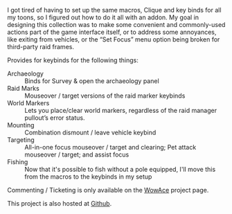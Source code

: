 I got tired of having to set up the same macros, Clique and key binds for all
my toons, so I figured out how to do it all with an addon. My goal in designing
this collection was to make some convenient and commonly-used actions part of
the game interface itself, or to address some annoyances, like exiting from
vehicles, or the &ldquo;Set Focus&rdquo; menu option being broken for
third-party raid frames.

Provides for keybinds for the following things:

<dl>
<dt>Archaeology</dt>
<dd>Binds for Survey & open the archaeology panel</dd>
<dt>Raid Marks</dt>
<dd>Mouseover / target versions of the raid marker keybinds</dd>
<dt>World Markers</dt>
<dd>Lets you place/clear world markers, regardless of the raid manager pullout&rsquo;s error status.</dd>
<dt>Mounting</dt>
<dd>Combination dismount / leave vehicle keybind</dd>
<dt>Targeting</dt>
<dd>All-in-one focus mouseover / target and clearing; Pet attack mouseover / target; and assist focus</dd>
<dt>Fishing</dt>
<dd>Now that it's possible to fish without a pole equipped, I'll move this from the macros to the keybinds in my setup</dd>
</dl>

Commenting / Ticketing is only available on the [WowAce](http://www.wowace.com/addons/darcmarks/) project page.

This project is also hosted at [Github](https://github.com/DArcMattr/DArcBinds).
